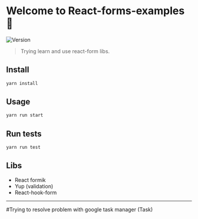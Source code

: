 # Welcome to React-forms-examples 👋
![Version](https://img.shields.io/badge/version-0.1.0-blue.svg?cacheSeconds=2592000)

> Trying learn and use react-form libs.

## Install

```sh
yarn install
```

## Usage

```sh
yarn run start
```

## Run tests

```sh
yarn run test
```

## Libs

<ul><li>React formik</li>
<li>Yup (validation)</li>
<li>React-hook-form</li></ul>

***
#Trying to resolve problem with google task manager (Task)
